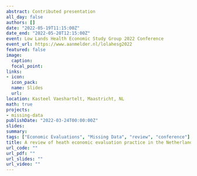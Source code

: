 ```yaml
---
abstract: Contributed presentation
all_day: false
authors: []
date: "2022-05-19T11:15:00Z"
date_end: "2022-05-20T12:15:00Z"
event: Low Lands Health Economic Study Group 2022 Conference 
event_url: https://www.aanmelder.nl/lolahesg2022
featured: false
image:
  caption: 
  focal_point: 
links:
- icon: 
  icon_pack: 
  name: Slides
  url: 
location: Kasteel Vaeshartelt, Maastricht, NL
math: true
projects:
- missing-data
publishDate: "2022-03-24T00:00:00Z"
slides: 
summary: 
tags: ["Economic Evaluations", "Missing Data", "review", "conference"]
title: A review of heath economic evaluation practice in the Netherlands
url_code: ""
url_pdf: ""
url_slides: ""
url_video: ""
---
```





